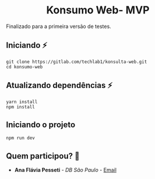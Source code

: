 <h1 align="center">Konsumo Web- MVP</h1>

Finalizado para a primeira versão de testes.

## Iniciando :zap:
    git clone https://gitlab.com/techlab1/konsulta-web.git
    cd konsumo-web
    
## Atualizando dependências :zap:
    yarn install
    npm install
    
## Iniciando o projeto 
    npm run dev

## Quem participou? :busts_in_silhouette:

* **Ana Flávia Pesseti** - *DB São Paulo* - [Email](mailto:ana.pesseti@dbserver.com.br)
